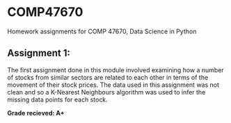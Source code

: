 # COMP47670
Homework assignments for COMP 47670, Data Science in Python

## Assignment 1:
The first assignment done in this module involved examining how a number of stocks from similar sectors are related to each other in terms of the movement of their stock prices. The data used in this assignment was not clean and so a K-Nearest Neighbours algorithm was used to infer the missing data points for each stock.

<b>Grade recieved: A+</b>
